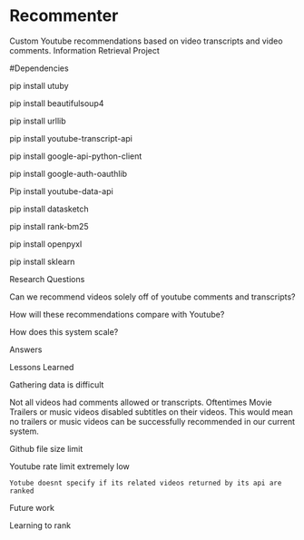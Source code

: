 # Recommenter
Custom Youtube recommendations based on video transcripts and video comments. Information Retrieval Project

#Dependencies

pip install utuby

pip install beautifulsoup4

pip install urllib

pip install youtube-transcript-api

pip install google-api-python-client

pip install google-auth-oauthlib

Pip install youtube-data-api

pip install datasketch

pip install rank-bm25

pip install openpyxl

pip install sklearn


Research Questions

Can we recommend videos solely off of youtube comments and transcripts?

How will these recommendations compare with Youtube?

How does this system scale?

Answers

Lessons Learned

Gathering data is difficult

Not all videos had comments allowed or transcripts. Oftentimes Movie Trailers or music videos disabled subtitles on their videos. This would mean no trailers or music videos can be successfully recommended in our current system. 

Github file size limit

Youtube rate limit extremely low
	
	Yotube doesnt specify if its related videos returned by its api are ranked

Future work

Learning to rank

